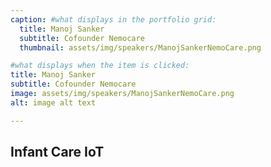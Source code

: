```yaml
---
caption: #what displays in the portfolio grid:
  title: Manoj Sanker
  subtitle: Cofounder Nemocare
  thumbnail: assets/img/speakers/ManojSankerNemoCare.png

#what displays when the item is clicked:
title: Manoj Sanker
subtitle: Cofounder Nemocare
image: assets/img/speakers/ManojSankerNemoCare.png
alt: image alt text

---
```


## Infant Care IoT
